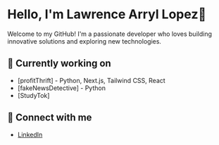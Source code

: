 # Hello, I'm Lawrence Arryl Lopez👋

Welcome to my GitHub! I'm a passionate developer who loves building innovative solutions and exploring new technologies.

## 🔭 Currently working on
- [profitThrift] - Python, Next.js, Tailwind CSS, React
- [fakeNewsDetective] - Python
- [StudyTok] 

## 👯 Connect with me
- [LinkedIn](https://www.linkedin.com/in/lawrence-lopez-917908349/)



